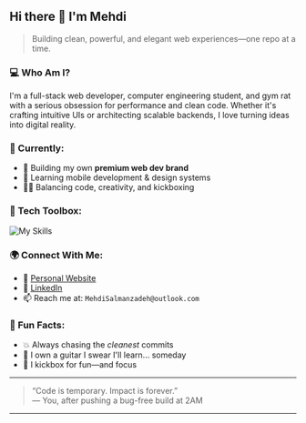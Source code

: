 ## Hi there 👋 I'm Mehdi

> Building clean, powerful, and elegant web experiences—one repo at a time.

### 💻 Who Am I?
I'm a full-stack web developer, computer engineering student, and gym rat with a serious obsession for performance and clean code. Whether it's crafting intuitive UIs or architecting scalable backends, I love turning ideas into digital reality.

### 🧠 Currently:
- 🚀 Building my own **premium web dev brand**
- 📱 Learning mobile development & design systems
- 🧘‍♂️ Balancing code, creativity, and kickboxing

### 🔧 Tech Toolbox:
![My Skills](https://skillicons.dev/icons?i=ts,js,react,next,tailwind,nodejs,express,prisma,mongodb,postgres,git,vercel,linux,figma)

### 🌍 Connect With Me:
- 🧠 [Personal Website](https://codatrix.vercel.app/)
- 💬 [LinkedIn](https://linkedin.com/in/mehdisa)
- 📫 Reach me at: `MehdiSalmanzadeh@outlook.com`

### 🧩 Fun Facts:
- 💥 Always chasing the *cleanest* commits
- 🎸 I own a guitar I swear I'll learn... someday
- 🥊 I kickbox for fun—and focus

---

> “Code is temporary. Impact is forever.”  
> — You, after pushing a bug-free build at 2AM

---

<!-- Let's keep the README fresh -->
<!-- Star the pinned repos. Clone the ambition. -->
